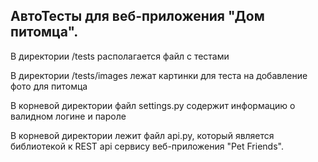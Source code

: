 ## **АвтоТесты для веб-приложения "Дом питомца".**

В директории /tests располагается файл с тестами

В директории /tests/images лежат картинки для теста на добавление фото для питомца

В корневой директории файл settings.py содержит информацию о валидном логине и пароле

В корневой директории лежит файл api.py, который является библиотекой к REST api сервису веб-приложения "Pet Friends".
